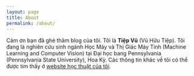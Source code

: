 ```yaml
---
layout: page
title: About
permalink: /about/
---
```


Cảm ơn bạn đã ghé thăm blog của tôi. Tôi là **Tiệp Vũ** (Vũ Hữu Tiệp). Tôi đang là nghiên cứu sinh ngành Học Máy và Thị Giác Máy Tính (Machine Learning and Computer Vision) tại Đại học bang Pennsylvania (Pennsylvania State University), Hoa Kỳ. Các thông tin khác về tôi có thể được tim thấy ở [website học thuật của tôi](http://www.personal.psu.edu/thv102/).

